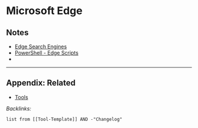 # Microsoft Edge

## Notes

* [Edge Search Engines](../../../../0-Slipbox/Edge%20Search%20Engines.md)
* [PowerShell - Edge Scripts](../../../../2-Areas/Code/PowerShell/PowerShell%20-%20Edge%20Scripts.md)
* 

---

## Appendix: Related

* [Tools](../../Tools.md)

*Backlinks:*

````dataview
list from [[Tool-Template]] AND -"Changelog"
````
